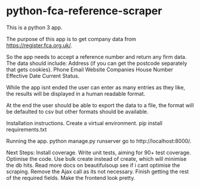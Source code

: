 # python-fca-reference-scraper

This is a python 3 app.

The purpose of this app is to get company data from https://register.fca.org.uk/.

So the app needs to accept a reference number and return any firm data.
The data should include:
    Address (if you can get the postcode separately that gets cookies).
    Phone
    Email
    Website
    Companies House Number
    Effective Date
    Current Status.

While the app isnt ended the user can enter as many entries as they like, the results
will be displayed in a human readable format.

At the end the user should be able to export the data to a file, the format will be
defaulted to csv but other formats should be available.

Installation instructions.
	Create a virtual environment.
	pip install requirements.txt

Running the app.
	python manage.py runserver
	go to http://localhost:8000/. 

Next Steps:
	Install coverage.
	Write unit tests, aiming for 90+ test coverage.
	Optimise the code.
		Use bulk create instead of create, which will minimise the db hits.
		Read more docs on beautifulsoup see if i cant optimise the scraping.
		Remove the Ajax call as its not necessary.
	Finish getting the rest of the required fields.
	Make the frontend look pretty.
	